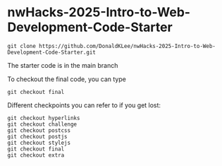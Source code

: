 # nwHacks-2025-Intro-to-Web-Development-Code-Starter

```
git clone https://github.com/DonaldKLee/nwHacks-2025-Intro-to-Web-Development-Code-Starter.git
```

The starter code is in the main branch

To checkout the final code, you can type
```
git checkout final
```

Different checkpoints you can refer to if you get lost:
```
git checkout hyperlinks
git checkout challenge
git checkout postcss
git checkout postjs
git checkout stylejs
git checkout final
git checkout extra
```
